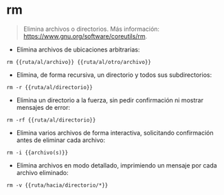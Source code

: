# rm

> Elimina archivos o directorios.
> Más información: <https://www.gnu.org/software/coreutils/rm>.

- Elimina archivos de ubicaciones arbitrarias:

`rm {{ruta/al/archivo}} {{ruta/al/otro/archivo}}`

- Elimina, de forma recursiva, un directorio y todos sus subdirectorios:

`rm -r {{ruta/al/directorio}}`

- Elimina un directorio a la fuerza, sin pedir confirmación ni mostrar mensajes de error:

`rm -rf {{ruta/al/directorio}}`

- Elimina varios archivos de forma interactiva, solicitando confirmación antes de eliminar cada archivo:

`rm -i {{archivo(s)}}`

- Elimina archivos en modo detallado, imprimiendo un mensaje por cada archivo eliminado:

`rm -v {{ruta/hacia/directorio/*}}`
